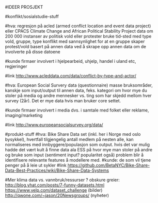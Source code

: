 #IDEER PROSJEKT

#konflikt/sosialstudie-stuff 

#hva: 
regresjon på acled (armed conflict location and event data project) eller 
CPACS  Climate Change and African Political Stability Project 
data om 200 000 instanser av politisk vold eller protester
bruke tid-sted  med type vold, gruppe, type konflikt
med sannsynlighet for at en gruppe skaper protest/vold basert på
annen data ved å skrape opp annen data om de involverte på disse datoene

#kunde
firmaer involvert i hjelpearbeid, uhjelp, handel i uland etc, regjeringer 

#link
http://www.acleddata.com/data/conflict-by-type-and-actor/

#hva:
European Social Survery data (questionnaire)
masse bruksområder, kanskje som input/output til annen data, feks. kategori om hvor mye
du stoler på media og andre mennesker vs. ting som har skjedd mellom hver survey (2år). Det er mye data hvis man bruker core settet.

#kunde
firmaer involvert i media dvs. i samtale med folket eller reklame, imaging/marketing

#link
http://www.europeansocialsurvey.org/data/

#produkt-stuff
#hva:
Bike Share Data set (inkl. her i Norge med oslo bysykkel), hvertfall tilgjengelig
antall medlem på nesten alle, kan normaliseres med innbyggere/populasjon som output.
hvis det var mulig hadde det vært kult å finne data ala ESS på hvor mye man stoler på andre
og bruke som input (sentiment input? popularitet også) problem blir å identifisere relevante features å modellere med. 
#kunde:
de som vil tjene penger på å leie ut sykler
#link
https://github.com/BetaNYC/Bike-Share-Data-Best-Practices/wiki/Bike-Share-Data-Systems

#Mer
klima data vs. vannbruk/ressurser ?
obskure greier: http://blog.yhat.com/posts/7-funny-datasets.html
https://www.yelp.com/dataset_challenge (bilder)
http://qwone.com/~jason/20Newsgroups/ (nyheter)